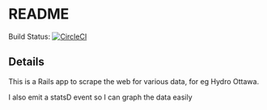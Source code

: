 # README

Build Status: [![CircleCI](https://circleci.com/gh/amassaad/hydro_bot.svg?style=svg)](https://circleci.com/gh/amassaad/hydro_bot)

## Details
This is a Rails app to scrape the web for various data, for eg Hydro Ottawa.

I also emit a statsD event so I can graph the data easily

